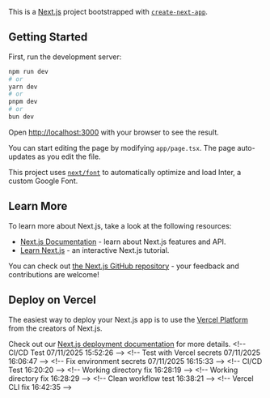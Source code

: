 This is a [Next.js](https://nextjs.org/) project bootstrapped with [`create-next-app`](https://github.com/vercel/next.js/tree/canary/packages/create-next-app).

## Getting Started

First, run the development server:

```bash
npm run dev
# or
yarn dev
# or
pnpm dev
# or
bun dev
```

Open [http://localhost:3000](http://localhost:3000) with your browser to see the result.

You can start editing the page by modifying `app/page.tsx`. The page auto-updates as you edit the file.

This project uses [`next/font`](https://nextjs.org/docs/basic-features/font-optimization) to automatically optimize and load Inter, a custom Google Font.

## Learn More

To learn more about Next.js, take a look at the following resources:

- [Next.js Documentation](https://nextjs.org/docs) - learn about Next.js features and API.
- [Learn Next.js](https://nextjs.org/learn) - an interactive Next.js tutorial.

You can check out [the Next.js GitHub repository](https://github.com/vercel/next.js/) - your feedback and contributions are welcome!

## Deploy on Vercel

The easiest way to deploy your Next.js app is to use the [Vercel Platform](https://vercel.com/new?utm_medium=default-template&filter=next.js&utm_source=create-next-app&utm_campaign=create-next-app-readme) from the creators of Next.js.

Check out our [Next.js deployment documentation](https://nextjs.org/docs/deployment) for more details.
< ! - -   C I / C D   T e s t   0 7 / 1 1 / 2 0 2 5   1 5 : 5 2 : 2 6   - - >  
 < ! - -   T e s t   w i t h   V e r c e l   s e c r e t s   0 7 / 1 1 / 2 0 2 5   1 6 : 0 6 : 4 7   - - >  
 < ! - -   F i x   e n v i r o n m e n t   s e c r e t s   0 7 / 1 1 / 2 0 2 5   1 6 : 1 5 : 3 3   - - >  
 < ! - -   C I / C D   T e s t   1 6 : 2 0 : 2 0   - - >  
 < ! - -   W o r k i n g   d i r e c t o r y   f i x   1 6 : 2 8 : 1 9   - - >  
 < ! - -   W o r k i n g   d i r e c t o r y   f i x   1 6 : 2 8 : 2 9   - - >  
 < ! - -   C l e a n   w o r k f l o w   t e s t   1 6 : 3 8 : 2 1   - - >  
 < ! - -   V e r c e l   C L I   f i x   1 6 : 4 2 : 3 5   - - >  
 